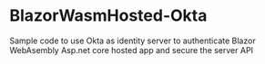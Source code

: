 # BlazorWasmHosted-Okta
Sample code to use Okta as identity server to authenticate Blazor WebAsembly Asp.net core hosted app and secure the server API
